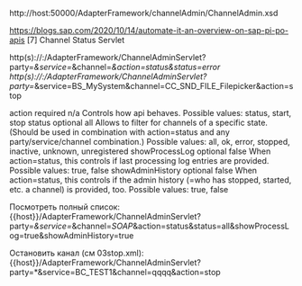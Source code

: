﻿
http://host:50000/AdapterFramework/channelAdmin/ChannelAdmin.xsd

https://blogs.sap.com/2020/10/14/automate-it-an-overview-on-sap-pi-po-apis
[7] Channel Status Servlet



http(s)://<host>:<port>/AdapterFramework/ChannelAdminServlet?party=*&service=*&channel=*&action=status&status=error
http(s)://<host>:<port>/AdapterFramework/ChannelAdminServlet?party=*&service=BS_MySystem&channel=CC_SND_FILE_Filepicker&action=stop



action	required	n/a	Controls how api behaves.
	Possible values: status, start, stop
status	optional	all	Allows to filter for channels of a specific state. (Should be used in combination with action=status and any party/service/channel combination.)
	Possible values: all, ok, error, stopped, inactive, unknown, unregistered
showProcessLog	optional	false	When action=status, this controls if last processing log entries are provided.
	Possible values: true, false
showAdminHistory	optional	false	When action=status, this controls if the admin history (=who has stopped, started, etc. a channel) is provided, too.
	Possible values: true, false


Посмотреть полный список:
{{host}}/AdapterFramework/ChannelAdminServlet?party=*&service=*&channel=*SOAP*&action=status&status=all&showProcessLog=true&showAdminHistory=true

Остановить канал (см 03stop.xml):
{{host}}/AdapterFramework/ChannelAdminServlet?party=*&service=BC_TEST1&channel=qqqq&action=stop

